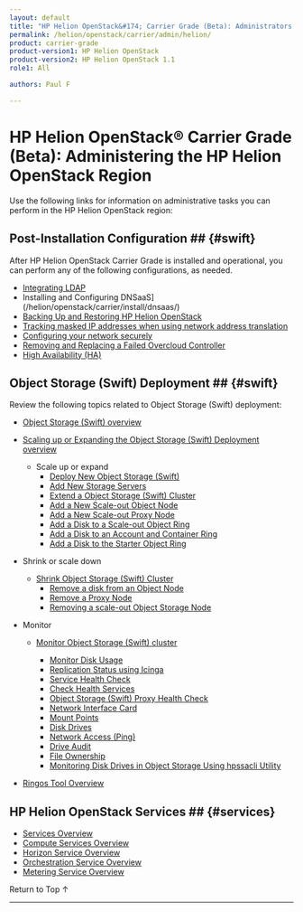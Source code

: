 ```yaml
---
layout: default
title: "HP Helion OpenStack&#174; Carrier Grade (Beta): Administrators Guide"
permalink: /helion/openstack/carrier/admin/helion/
product: carrier-grade
product-version1: HP Helion OpenStack
product-version2: HP Helion OpenStack 1.1
role1: All

authors: Paul F

---
```

<!--UNDER REVISION-->

<script>

function PageRefresh {
onLoad="window.refresh"
}

PageRefresh();

</script>

<!-- <p style="font-size: small;"> <a href="/helion/openstack/1.1/3rd-party-license-agreements/">&#9664; PREV</a> | <a href="/helion/openstack/1.1/">&#9650; UP</a> | NEXT &#9654; </p> -->

# HP Helion OpenStack&#174; Carrier Grade (Beta): Administering the HP Helion OpenStack Region

Use the following links for information on administrative tasks you can perform in the HP Helion OpenStack region:


## Post-Installation Configuration ## {#swift}

After HP Helion OpenStack Carrier Grade is installed and operational, you can perform any of the following configurations, as needed.

- [Integrating LDAP](/helion/openstack/carrier/services/identity/integrate-ldap/)
- Installing and Configuring DNSaaS](/helion/openstack/carrier/install/dnsaas/)
- [Backing Up and Restoring HP Helion OpenStack](/helion/openstack/carrier/backup.restore/)
- [Tracking masked IP addresses when using network address translation](/helion/openstack/carrier/maskedIP/)
- [Configuring your network securely](/helion/openstack/carrier/install/security/)
- [Removing and Replacing a Failed Overcloud Controller]( /helion/openstack/carrier/removing/failedovercloud/)
- [High Availability (HA)](/helion/openstack/carrier/high-availability/)


## Object Storage (Swift) Deployment ## {#swift}

Review the following topics related to Object Storage (Swift) deployment:

- [Object Storage (Swift) overview](/helion/openstack/carrier/services/object/overview/)
- [Scaling up or Expanding the Object Storage (Swift) Deployment overview](/helion/openstack/carrier/services/object/overview/scale-out-swift/)

	- Scale up or expand 
		- [Deploy New  Object Storage (Swift)](/helion/openstack/carrier/services/swift/deployment-scale-out/)
		- [Add New Storage Servers](/helion/openstack/carrier/services/swift/provision-nodes/)
		- [Extend a Object Storage (Swift) Cluster](/helion/openstack/carrier/services/object/swift/expand-cluster/)
		- [Add a New Scale-out Object Node](/helion/openstack/carrier/services/swift/deployment/add-disk-object-node/)
		- [Add a New Scale-out Proxy Node](/helion/openstack/carrier/services/swift/deployment/add-proxy-node/)
		- [Add a Disk to a Scale-out Object Ring](/helion/openstack/carrier/services/swift/deployment/add-disk-scale-out/)
		- [Add a Disk to an Account and Container Ring](/helion/openstack/carrier/services/swift/deployment/add-disk-account-container/)
		- [Add a Disk to the Starter Object Ring](/helion/openstack/carrier/services/swift/deployment/add-disk-starter/)

- Shrink or scale down

	- [Shrink Object Storage (Swift) Cluster](/helion/openstack/carrier/services/object/swift/shrink-cluster/) 
		- [Remove a disk from an Object Node](/helion/openstack/carrier/services/swift/deployment/remove-existing-disk/)
		- [Remove a Proxy Node](/helion/openstack/carrier/services/swift/deployment/remove-proxy-node/)
		- [Removing a scale-out Object Storage Node](/helion/openstack/carrier/services/swift/deployment/remove-scale-out-object-node/)
	
- Monitor

	- [Monitor Object Storage (Swift) cluster]( /helion/openstack/carrier/services/object/swift/Monitor-cluster/)

		* [Monitor Disk Usage]( /helion/openstack/carrier/services/object/swift/Monitor-disk/)
		* [Replication Status using Icinga](/helion/openstack/carrier/services/object/swift/replica-status/)
		* [Service Health Check](/helion/openstack/carrier/services/object/swift/health-check/)
		* [Check Health Services](/helion/openstack/carrier/services/object/swift/health-swift-services/)
		* [Object Storage (Swift) Proxy Health Check]( /helion/openstack/carrier/services/object/swift/monitor-swift-proxy-health-checks/)
		* [Network Interface Card](/helion/openstack/carrier/services/object/swift/monitor-speed-of-NIC/)
		* [Mount Points](/helion/openstack/carrier/services/object/swift/mount-points/)
		* [Disk Drives](/helion/openstack/carrier/services/object/swift/disk-drive/)
		* [Network Access (Ping)](/helion/openstack/carrier/services/object/swift/monitor-network-access-ping/)
		* [Drive Audit]( /helion/openstack/carrier/services/object/swift/monitor-swift-drive-audit/)
		* [File Ownership](/helion/openstack/carrier/services/object/swift/file-ownership/)
		* [Monitoring Disk Drives in Object Storage Using hpssacli Utility](/helion/openstack/carrier/services/swift/diagnosis-disk-health/hpssacli/)

- [Ringos Tool Overview](/helion/openstack/carrier/GA1/services/object/pyringos/)



## HP Helion OpenStack Services ## {#services}

- [Services Overview](/helion/openstack/carrier/services/overview/)
- [Compute Services Overview](/helion/openstack/carrier/services/compute/overview/)
- [Horizon Service Overview](/helion/openstack/carrier/services/horizon/overview/)
- [Orchestration Service Overview](/helion/openstack/carrier/services/orchestration/overview/)
- [Metering Service Overview](/helion/openstack/carrier/services/reporting/overview/)




<a href="#top" style="padding:14px 0px 14px 0px; text-decoration: none;"> Return to Top &#8593; </a>
 
----
